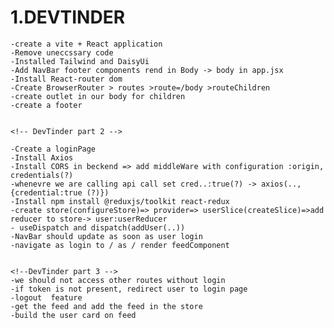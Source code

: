 # 1.DEVTINDER  

    -create a vite + React application
    -Remove uneccssary code
    -Installed Tailwind and DaisyUi
    -Add NavBar footer components rend in Body -> body in app.jsx
    -Install React-router dom
    -Create BrowserRouter > routes >route=/body >routeChildren
    -create outlet in our body for children
    -create a footer
    

    <!-- DevTinder part 2 -->
    
    -Create a loginPage 
    -Install Axios
    -Install CORS in beckend => add middleWare with configuration :origin, credentials(?)
    -whenevre we are calling api call set cred..:true(?) -> axios(..,{credential:true (?)})
    -Install npm install @reduxjs/toolkit react-redux
    -create store(configureStore)=> provider=> userSlice(createSlice)=>add reducer to store-> user:userReducer
    - useDispatch and dispatch(addUser(..))
    -NavBar should update as soon as user login
    -navigate as login to / as / render feedComponent


    <!--DevTinder part 3 -->
    -we should not access other routes without login
    -if token is not present, redirect user to login page
    -logout  feature 
    -get the feed and add the feed in the store 
    -build the user card on feed 